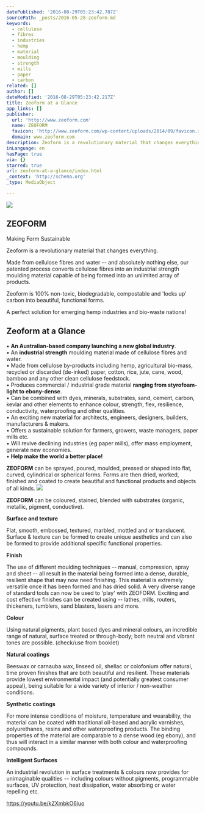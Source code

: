 ```yaml
---
datePublished: '2016-08-29T05:23:42.787Z'
sourcePath: _posts/2016-05-28-zeoform.md
keywords:
  - cellulose
  - fibres
  - industries
  - hemp
  - material
  - moulding
  - strength
  - mills
  - paper
  - carbon
related: []
author: []
dateModified: '2016-08-29T05:23:42.217Z'
title: Zeoform at a Glance
app_links: []
publisher:
  url: 'http://www.zeoform.com'
  name: ZEOFORM
  favicon: 'http://www.zeoform.com/wp-content/uploads/2014/09/favicon.ico'
  domain: www.zeoform.com
description: Zeoform is a revolutionary material that changes everything.
inLanguage: en
hasPage: true
via: {}
starred: true
url: zeoform-at-a-glance/index.html
_context: 'http://schema.org'
_type: MediaObject

---
```

<article style=""><img src="https://s3-us-west-2.amazonaws.com/the-grid-img/p/7e0b62cbc021f0a902afc0bf4769dba3b3880606.png" /><h1>ZEOFORM</h1><p>Making Form Sustainable</p></article>

Zeoform is a revolutionary material that changes everything.

Made from cellulose fibres and water -- and absolutely nothing else, our patented process converts cellulose fibres into an industrial strength moulding material capable of being formed into an unlimited array of products.

Zeoform is 100% non-toxic, biodegradable, compostable and 'locks up' carbon into beautiful, functional forms.

A perfect solution for emerging hemp industries and bio-waste nations!

## Zeoform at a Glance

• **An Australian-based company launching a new global industry**.   
• An **industrial strength** moulding material made of cellulose fibres and water.   
• Made from cellulose by-products including hemp, agricultural bio-mass, recycled or discarded (de-inked) paper, cotton, rice, jute, cane, wood, bamboo and any other clean cellulose feedstock.   
• Produces commercial / industrial grade material **ranging from styrofoam-light to ebony-dense**.   
• Can be combined with dyes, minerals, substrates, sand, cement, carbon, kevlar and other elements to enhance colour, strength, flex, resilience, conductivity, waterproofing and other qualities.   
• An exciting new material for architects, engineers, designers, builders, manufacturers & makers.   
• Offers a sustainable solution for farmers, growers, waste managers, paper mills etc.   
• Will revive declining industries (eg paper mills), offer mass employment, generate new economies.   
• **Help make the world a better place!**

**ZEOFORM** can be sprayed, poured, moulded, pressed or shaped into flat, curved, cylindrical or spherical forms. Forms are then dried, worked, finished and coated to create beautiful and functional products and objects of all kinds.
![](https://the-grid-user-content.s3-us-west-2.amazonaws.com/6848ac2d-5989-4f85-9906-2040d907e9b6.jpg)

**ZEOFORM** can be coloured, stained, blended with substrates (organic, metallic, pigment, conductive).

**Surface and texture**

Flat, smooth, embossed, textured, marbled, mottled and or translucent. Surface & texture can be formed to create unique aesthetics and can also be formed to provide additional specific functional properties.

**Finish**

The use of different moulding techniques -- manual, compression, spray and sheet -- all result in the material being formed into a dense, durable, resilient shape that may now need finishing. This material is extremely versatile once it has been formed and has dried solid. A very diverse range of standard tools can now be used to 'play' with ZEOFORM. Exciting and cost effective finishes can be created using -- lathes, mills, routers, thickeners, tumblers, sand blasters, lasers and more.

**Colour**

Using natural pigments, plant based dyes and mineral colours, an incredible range of natural, surface treated or through-body; both neutral and vibrant tones are possible. (check/use from booklet)

**Natural coatings**

Beeswax or carnauba wax, linseed oil, shellac or colofonium offer natural, time proven finishes that are both beautiful and resilient. These materials provide lowest environmental impact (and potentially greatest consumer appeal), being suitable for a wide variety of interior / non-weather conditions.

**Synthetic coatings**

For more intense conditions of moisture, temperature and wearability, the material can be coated with traditional oil-based and acrylic varnishes, polyurethanes, resins and other waterproofing products. The binding properties of the material are comparable to a dense wood (eg ebony), and thus will interact in a similar manner with both colour and waterproofing compounds.

**Intelligent Surfaces**

An industrial revolution in surface treatments & colours now provides for unimaginable qualities -- including colours without pigments, programmable surfaces, UV protection, heat dissipation, water absorbing or water repelling etc.

https://youtu.be/kZXmbkO6iuo